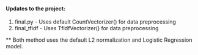 #### Updates to the project:
1. final.py - Uses default CountVectorizer() for data preprocessing
2. final_tfidf - Uses TfidfVectorizer() for data preprocessing

** Both method uses the default L2 normalization and Logistic Regression model.

